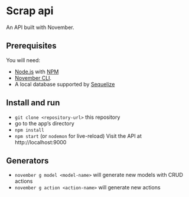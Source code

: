 # Scrap api

An API built with November.

Prerequisites
-------------
You will need:
- [Node.js](https://nodejs.org) with [NPM](https://www.npmjs.com)
- [November CLI](https://github.com/t4t5/november-cli).
- A local database supported by [Sequelize](http://docs.sequelizejs.com/en/latest)


Install and run
---------------
- `git clone <repository-url>` this repository
- go to the app’s directory
- `npm install`
- `npm start` (or `nodemon` for live-reload)
Visit the API at http://localhost:9000

Generators
----------
- `november g model <model-name>` will generate new models with CRUD actions
- `november g action <action-name>` will generate new actions